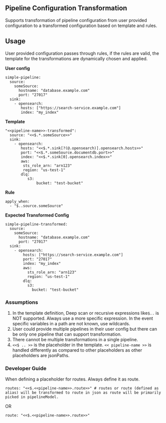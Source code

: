 ## Pipeline Configuration Transformation
Supports transformation of pipeline configuration from user provided configuration to
a transformed configuration based on template and rules.

## Usage

User provided configuration passes through rules, if the rules are valid,
the template for the transformations are dynamically chosen and applied.

**User config**
```aidl
simple-pipeline:
  source:
    someSource:
      hostname: "database.example.com"
      port: "27017"
  sink:   
    - opensearch:
       hosts: ["https://search-service.example.com"]
       index: "my_index"

```

**Template**
```aidl
"<<pipeline-name>>-transformed":
  source: "<<$.*.someSource>>"
  sink:
    - opensearch:
       hosts: "<<$.*.sink[?(@.opensearch)].opensearch.hosts>>"
       port: "<<$.*.someSource.documentdb.port>>"
       index: "<<$.*.sink[0].opensearch.index>>"
       aws:
        sts_role_arn: "arn123"
        region: "us-test-1"
       dlq:
          s3:
              bucket: "test-bucket"
```

**Rule**
```
apply_when:
  - "$..source.someSource"
  ```

**Expected Transformed Config**
```aidl
simple-pipeline-transformed:
  source:
    someSource:
      hostname: "database.example.com"
      port: "27017"
  sink:
    - opensearch:
        hosts: ["https://search-service.example.com"]
        port: "27017"
        index: "my_index"
        aws:
          sts_role_arn: "arn123"
          region: "us-test-1"
        dlq:
          s3:
            bucket: "test-bucket"
```

### Assumptions
1. In the template definition, Deep scan or recursive expressions like`$..` is NOT supported. Always use a more specific expression.
In the event specific variables in a path are not known, use wildcards.
2. User could provide multiple pipelines in their user config but 
there can be only one pipeline that can support transformation.
3. There cannot be multiple transformations in a single pipeline.
4. `<<$ .. >>` is the placeholder in the template.
`<< pipeline-name >>` is handled differently as compared to other placeholders
as other placeholders are jsonPaths.

### Developer Guide
When defining a placeholder for routes. Always define it as route.
```aidl
routes: "<<$.<<pipeline-name>>.route>>" # routes or route (defined as alias) will be transformed to route in json as route will be primarily picked in pipelineModel.
```
OR
```
route: "<<$.<<pipeline-name>>.route>>"
```